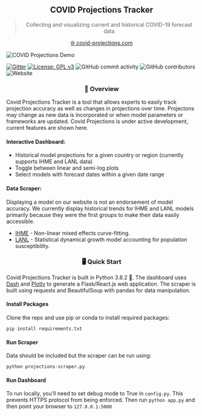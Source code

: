 <h2 align="center">
  COVID Projections Tracker
</h2>

<blockquote align="center">
Collecting and visualizing current and historical COVID-19 forecast data
</blockquote>

<p align="center">
  <a href="https://www.covid-projections.com/">
    🌐 covid-projections.com
  </a>
</p>

![COVID Projections Demo](assets/ihme_tracker_v1.gif)

[![Gitter](https://badges.gitter.im/covid-projections-tracker/community.svg)](https://gitter.im/covid-projections-tracker/community?utm_source=badge&utm_medium=badge&utm_campaign=pr-badge) [![License: GPL v3](https://img.shields.io/badge/License-GPLv3-blue.svg)](https://www.gnu.org/licenses/gpl-3.0) ![GitHub commit activity](https://img.shields.io/github/commit-activity/m/yuorme/covid-projections) ![GitHub contributors](https://img.shields.io/github/contributors/yuorme/covid-projections) ![Website](https://img.shields.io/website?url=https%3A%2F%2Fwww.covid-projections.com)

<h3 id="overview" align="center">
👀 Overview
</h3>

Covid Projections Tracker is a tool that allows experts to easily track projection accuracy as well as changes in projections over time. Projectons may change as new data is incorporated or when model parameters or frameworks are updated. Covid Projections is under active development, current features are shown here.

#### Interactive Dashboard:
- Historical model projections for a given country or region (currently supports IHME and LANL data)
- Toggle between linear and semi-log plots
- Select models with forecast dates within a given date range

#### Data Scraper:
Displaying a model on our website is not an endorsement of model accuracy. We currently display historical trends for IHME and LANL models primarily because they were the first groups to make their data easily accessible.

- [IHME](http://www.healthdata.org/covid/data-downloads) - Non-linear mixed effects curve-fitting.
- [LANL](https://covid-19.bsvgateway.org/#link%20to%20forecasting%20site) - Statistical dynamical growth model accounting for population susceptibility.

<h3 id="developers_guide" align="center">
🖥️ Quick Start
</h3>

Covid Projections Tracker is built in Python 3.8.2 :snake:. The dashboard uses [Dash](https://github.com/plotly/dash) and [Plotly](https://github.com/plotly/plotly.py) to generate a Flask/React.js web application. The scraper is built using requests and BeautifulSoup with pandas for data manipulation.

#### Install Packages
Clone the repo and use pip or conda to install required packages:

`pip install requirements.txt`

#### Run Scraper
Data should be included but the scraper can be run using:

`python projections-scraper.py`

#### Run Dashboard
To run locally, you'll need to set debug mode to True in `config.py`. This prevents HTTPS protocol from being enforced. Then run ```python app.py``` and then point your browser to `127.0.0.1:5000`



